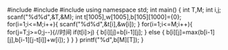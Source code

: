 #include<iostream>
#include<cstdio>
#include<algorithm>
using namespace std;
int main()
{
	int T,M;
	int i,j;
	scanf("%d%d",&T,&M);
	int t[1005],w[1005],b[105][1000]={0};
	for(i=1;i<=M;i++){
		scanf("%d%d",&t[i],&w[i]);
	}
	for(i=1;i<=M;i++){
		for(j=T;j>=0;j--){//时间 
			if(t[i]>j)
			{
				b[i][j]=b[i-1][j];
			}
			else
			{
                b[i][j]=max(b[i-1][j],b[i-1][j-t[i]]+w[i]);
			}
		}
	}
	printf("%d",b[M][T]);
}

